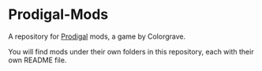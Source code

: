 # Prodigal-Mods
A repository for [Prodigal](https://store.steampowered.com/app/1393820/Prodigal/) mods, a game by Colorgrave.

You will find mods under their own folders in this repository, each with their own README file.
